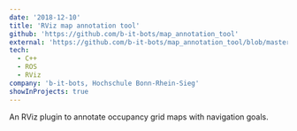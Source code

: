 ```yaml
---
date: '2018-12-10'
title: 'RViz map annotation tool'
github: 'https://github.com/b-it-bots/map_annotation_tool'
external: 'https://github.com/b-it-bots/map_annotation_tool/blob/master/docs/Demo.gif'
tech:
  - C++
  - ROS
  - RViz
company: 'b-it-bots, Hochschule Bonn-Rhein-Sieg'
showInProjects: true
---
```


An RViz plugin to annotate occupancy grid maps with navigation goals.
